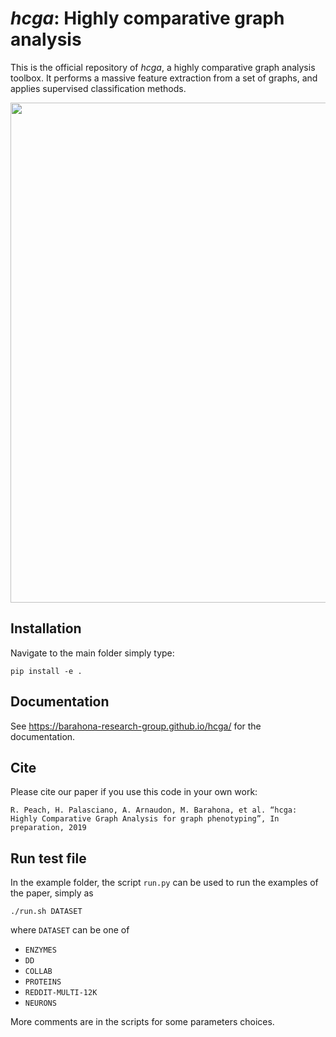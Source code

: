 # *hcga*: Highly comparative graph analysis

This is the official repository of *hcga*, a highly comparative graph analysis toolbox. It performs a massive feature extraction from a set of graphs, and applies supervised classification methods. 

<p align="center">
  <img src="https://github.com/barahona-research-group/hcga/blob/master/docs/artwork/hcga_workflow.png" width="800" />
</p>


## Installation

Navigate to the main folder simply type:

```pip install -e .```

## Documentation

See https://barahona-research-group.github.io/hcga/ for the documentation. 

## Cite

Please cite our paper if you use this code in your own work:

```
R. Peach, H. Palasciano, A. Arnaudon, M. Barahona, et al. “hcga: Highly Comparative Graph Analysis for graph phenotyping”, In preparation, 2019

```

## Run test file

In the example folder, the script ``run.py`` can be used to run the examples of the paper, simply as 

```./run.sh DATASET```

where ``DATASET`` can be one of 
* ``ENZYMES``
* ``DD``
* ``COLLAB``
* ``PROTEINS``
* ``REDDIT-MULTI-12K``
* ``NEURONS``

More comments are in the scripts for some parameters choices. 

